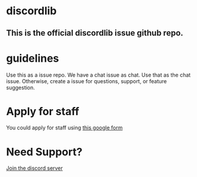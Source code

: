 # discordlib

## This is the official discordlib issue github repo.

# guidelines

Use this as a issue repo. We have a chat issue as chat. Use that as the chat issue. Otherwise, create a issue for questions, support, or feature suggestion.

# Apply for staff
You could apply for staff using [this google form](https://forms.gle/JQf9nGsT2SyYTrG7A)

# Need Support?
[Join the discord server](https://discord.gg/tjVKTD8)

